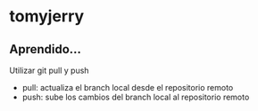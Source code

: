 # tomyjerry

## Aprendido...
Utilizar git pull y push
- pull: actualiza el branch local desde el repositorio remoto
- push: sube los cambios del branch local al repositorio remoto